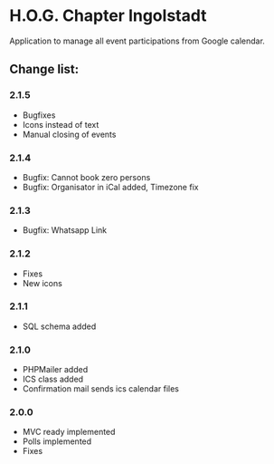 # H.O.G. Chapter Ingolstadt

Application to manage all event participations from Google calendar.
 
## Change list:

### 2.1.5
- Bugfixes
- Icons instead of text
- Manual closing of events
### 2.1.4
- Bugfix: Cannot book zero persons
- Bugfix: Organisator in iCal added, Timezone fix
### 2.1.3
- Bugfix: Whatsapp Link
### 2.1.2
- Fixes
- New icons
### 2.1.1
- SQL schema added
### 2.1.0
- PHPMailer added
- ICS class added
- Confirmation mail sends ics calendar files
### 2.0.0
- MVC ready implemented
- Polls implemented
- Fixes